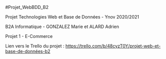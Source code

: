 #Projet_WebBDD_B2

Projet Technologies Web et Base de Données - Ynov 2020/2021

B2A Informatique - GONZALEZ Marie et ALARD Adrien

Projet 1 - E-Commerce

Lien vers le Trello du projet : https://trello.com/b/48cyzT0Y/projet-web-et-base-de-données-b2
